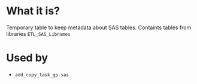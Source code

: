 #                  What it is?

Temporary table to keep metadata about SAS tables.
Containts tables from libraries `ETL_SAS_Libnames`









#                  Used by

- `add_copy_task_gp.sas`